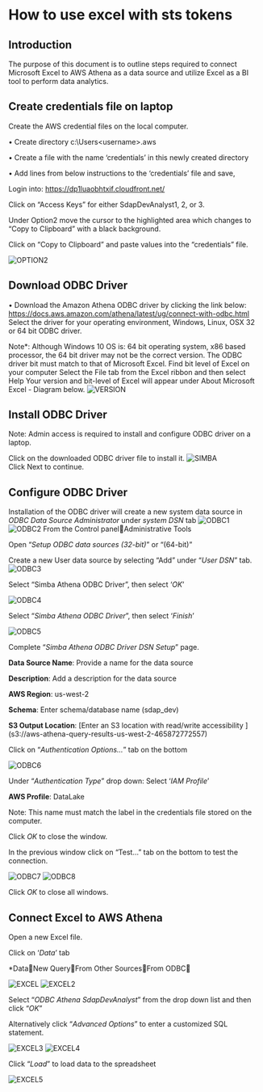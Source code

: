 # How to use excel with sts tokens
## Introduction

The purpose of this document is to outline steps required to connect Microsoft Excel to AWS Athena as a data source and utilize Excel as a BI tool to perform data analytics. 

## Create credentials file on laptop
Create the AWS credential files on the local computer.

•	Create directory c:\Users\<username>\.aws

•	Create a file with the name ‘credentials’ in this newly created directory

•	Add lines from below instructions to the ‘credentials’ file and save,

Login into: https://dp1luaobhtxif.cloudfront.net/

Click on “Access Keys” for either SdapDevAnalyst1, 2, or 3.

Under Option2 move the cursor to the highlighted area which changes to “Copy to Clipboard” with a black background. 

Click on “Copy to Clipboard” and paste values into the “credentials” file.

  ![OPTION2](images/credentials.png) 

## Download ODBC Driver
•	Download the Amazon Athena ODBC driver by clicking the link below:
https://docs.aws.amazon.com/athena/latest/ug/connect-with-odbc.html
Select the driver for your operating environment, Windows, Linux, OSX 32 or 64 bit ODBC driver.

Note*: Although Windows 10 OS is: 64 bit operating system, x86 based processor, the 64 bit driver may not be the correct version.
The ODBC driver bit must match to that of Microsoft Excel.
Find bit level of Excel on your computer
Select the File tab from the Excel ribbon and then select Help
Your version and bit-level of Excel will appear under About Microsoft Excel - Diagram below.
![VERSION](images/excel-version.png)
## Install ODBC Driver
Note: Admin access is required to install and configure ODBC driver on a laptop.

Click on the downloaded ODBC driver file to install it.
![SIMBA](images/install-simba.png)  
Click Next to continue.

## Configure ODBC Driver
Installation of the ODBC driver will create a new system data source in *ODBC Data Source Administrator* under *system DSN* tab
![ODBC1](images/configure-ODBC1.png)
![ODBC2](images/configure-ODBC2.png)
From the Control panelAdministrative Tools

Open “*Setup ODBC data sources (32-bit)*” or “(64-bit)”

Create a new User data source by selecting “Add” under “*User DSN*” tab.
![ODBC3](images/configure-ODBC3.png)

Select “Simba Athena ODBC Driver”, then select ‘*OK*’

![ODBC4](images/configure-ODBC4.png)

Select “*Simba Athena ODBC Driver*”, then select ‘*Finish*’

![ODBC5](images/configure-ODBC5.png)

Complete “*Simba Athena ODBC Driver DSN Setup*” page.

**Data Source Name**: Provide a name for the data source

**Description**: Add a description for the data source

**AWS Region**: us-west-2

**Schema**: Enter schema/database name (sdap_dev)

**S3 Output Location**: [Enter an S3 location with read/write accessibility ]
(s3://aws-athena-query-results-us-west-2-465872772557)

Click on “*Authentication Options…*” tab on the bottom

![ODBC6](images/configure-ODBC6.png)

Under “*Authentication Type*” drop down: Select ‘*IAM Profile*’ 

**AWS Profile**: DataLake

Note: This name must match the label in the credentials file stored on the computer.

Click *OK* to close the window.

In the previous window click on “Test…” tab on the bottom to test the connection.

![ODBC7](images/configure-ODBC7.png) ![ODBC8](images/configure-ODBC8.png)

Click *OK* to close all windows.

## Connect Excel to AWS Athena

Open a new Excel file.

Click on ‘*Data*’ tab

*DataNew QueryFrom Other SourcesFrom ODBC


![EXCEL](images/excel-connect.png)
![EXCEL2](images/excel-connect2.png)

Select “*ODBC Athena SdapDevAnalyst*” from the drop down list and then click “*OK*”

Alternatively click “*Advanced Options*” to enter a customized SQL statement.

![EXCEL3](images/excel-connect3.png)
![EXCEL4](images/excel-connect4.png)

Click “*Load*” to load data to the spreadsheet

![EXCEL5](images/excel-connect5.png)





